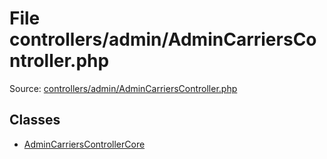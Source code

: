 File controllers/admin/AdminCarriersController.php
=========
Source: [controllers/admin/AdminCarriersController.php](https://github.com/PrestaShop/PrestaShop/blob/1.6.1.1/controllers/admin/AdminCarriersController.php)


Classes
-------

* [AdminCarriersControllerCore](class.AdminCarriersControllerCore.md)

